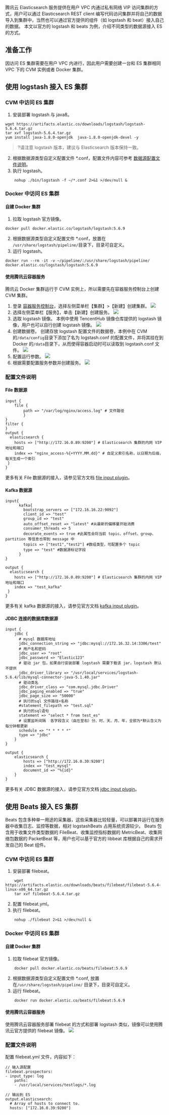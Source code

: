 腾讯云 Elasticsearch 服务提供在用户 VPC 内通过私有网络 VIP 访问集群的方式，用户可以通过 Elasticsearch REST client 编写代码访问集群并将自己的数据导入到集群中，当然也可以通过官方提供的组件（如 logstash 和 beat）接入自己的数据。
本文以官方的 logstash 和 beats 为例，介绍不同类型的数据源接入 ES 的方式。

## 准备工作
因访问 ES 集群需要在用户 VPC 内进行，因此用户需要创建一台和 ES 集群相同 VPC 下的 CVM 实例或者 Docker 集群。

## 使用 logstash 接入 ES 集群
### CVM 中访问 ES 集群
1. 安装部署 logstash 与 java8。
```
wget https://artifacts.elastic.co/downloads/logstash/logstash-5.6.4.tar.gz
tar xvf logstash-5.6.4.tar.gz
yum install java-1.8.0-openjdk  java-1.8.0-openjdk-devel -y
```
>?请注意 logstash 版本，建议与 Elasticsearch 版本保持一致。
2. 根据数据源类型自定义配置文件 \*.conf，配置文件内容可参考 [数据源配置文件说明](https://cloud.tencent.com/document/product/845/17343#.E9.85.8D.E7.BD.AE.E6.96.87.E4.BB.B6.E8.AF.B4.E6.98.8E)。
3. 执行 logstash。
```
	nohup ./bin/logstash -f ~/*.conf 2>&1 >/dev/null &
```

### Docker 中访问 ES 集群
#### 自建 Docker 集群
1. 拉取 logstash 官方镜像。
```
docker pull docker.elastic.co/logstash/logstash:5.6.9
```
2. 根据数据源类型自定义配置文件 \*.conf，放置在 `/usr/share/logstash/pipeline/`目录下，目录可自定义。
3. 运行 logstash。
```
docker run --rm -it -v ~/pipeline/:/usr/share/logstash/pipeline/ docker.elastic.co/logstash/logstash:5.6.9
```

#### 使用腾讯云容器服务
腾讯云 Docker 集群运行于 CVM 实例上，所以需要先在容器服务控制台上创建 CVM 集群。
1. 登录 [容器服务控制台](https://console.cloud.tencent.com/tke)，选择左侧菜单栏【集群】>【新建】创建集群。
![](https://main.qcloudimg.com/raw/2f0dd2ead85ab10769f22964e340a15a.png)
2. 选择左侧菜单栏【服务】，单击【新建】创建服务。
![](https://main.qcloudimg.com/raw/9c5921eda76e87d032bfa1da4638c2e8.png)
3. 选取 logstash 镜像。
本例中使用 TencentHub 镜像仓库提供的 logstash 镜像，用户也可以自行创建 logstash 镜像。
![](https://main.qcloudimg.com/raw/a111cd590027c187a31df5017130c151.png)
4. 创建数据卷。
创建存放 logstash 配置文件的数据卷，本例中在 CVM 的`/data/config`目录下添加了名为 logstash.conf 的配置文件，并将其挂在到 Docker 的`/data`目录下，从而使得容器启动时可以读取到 logstash.conf 文件。
![](https://main.qcloudimg.com/raw/7cb824807d91755eba9359ec5a801deb.png)
5. 配置运行参数。
![](https://main.qcloudimg.com/raw/a14e92141c2be31c8aad0f243a00642c.png)
6. 根据需要配置服务参数并创建服务。
![](https://main.qcloudimg.com/raw/eb55d7e14f020775db4e756d440fab74.png)

### 配置文件说明
#### File 数据源

```
input {
    file {
        path => "/var/log/nginx/access.log" # 文件路径
        }
}
filter {
}
output {
  elasticsearch {
    hosts => ["http://172.16.0.89:9200"] # Elasticsearch 集群的内网 VIP 地址和端口
    index => "nginx_access-%{+YYYY.MM.dd}" # 自定义索引名称，以日期为后缀，每天生成一个索引
 }
}
```
更多有关 File 数据源的接入，请参见官方文档 [file input plugin](https://www.elastic.co/guide/en/logstash/5.6/plugins-inputs-file.html)。


#### Kafka 数据源

```
input{
      kafka{
        bootstrap_servers => ["172.16.16.22:9092"]
        client_id => "test"
        group_id => "test"
        auto_offset_reset => "latest" #从最新的偏移量开始消费
        consumer_threads => 5
        decorate_events => true #此属性会将当前 topic、offset、group、partition 等信息也带到 message 中
        topics => ["test1","test2"] #数组类型，可配置多个 topic
        type => "test" #数据源标记字段
      }
}

output {
  elasticsearch {
    hosts => ["http://172.16.0.89:9200"] # Elasticsearch 集群的内网 VIP 地址和端口
    index => "test_kafka"
 }
}
```
更多有关 kafka 数据源的接入，请参见官方文档 [kafka input plugin](https://www.elastic.co/guide/en/logstash/5.6/plugins-inputs-kafka.html)。

#### JDBC 连接的数据库数据源

```
input {
    jdbc {
      # mysql 数据库地址
      jdbc_connection_string => "jdbc:mysql://172.16.32.14:3306/test"
      # 用户名和密码
      jdbc_user => "root"
      jdbc_password => "Elastic123"
      # 驱动 jar 包，如果自行安装部署 logstash 需要下载该 jar，logstash 默认不提供
      jdbc_driver_library => "/usr/local/services/logstash-5.6.4/lib/mysql-connector-java-5.1.40.jar"
      # 驱动类名
      jdbc_driver_class => "com.mysql.jdbc.Driver"
      jdbc_paging_enabled => "true"
      jdbc_page_size => "50000"
      # 执行的sql 文件路径+名称
      #statement_filepath => "test.sql"
      # 执行的sql语句
      statement => "select * from test_es"
      # 设置监听间隔  各字段含义（由左至右）分、时、天、月、年，全部为*默认含义为每分钟都更新
      schedule => "* * * * *"
      type => "jdbc"
    }
}

output {
    elasticsearch {
        hosts => ["http://172.16.0.30:9200"]
        index => "test_mysql"
        document_id => "%{id}"
    }
}
```
更多有关 JDBC 数据源的接入，请参见官方文档 [jdbc input plugin](https://www.elastic.co/guide/en/logstash/5.6/plugins-inputs-jdbc.html)。


## 使用 Beats 接入 ES 集群
Beats 包含多种单一用途的采集器，这些采集器比较轻量，可以部署并运行在服务器中收集日志、监控等数据，相对 logstashBeats 占用系统资源较少。
Beats 包含用于收集文件类型数据的 FileBeat、收集监控指标数据的 MetricBeat、收集网络包数据的 PacketBeat 等，用户也可以基于官方的 libbeat 库根据自己的需求开发自己的 Beat 组件。

### CVM 中访问 ES 集群
1. 安装部署 filebeat。
```
	wget https://artifacts.elastic.co/downloads/beats/filebeat/filebeat-5.6.4-linux-x86_64.tar.gz
	tar xvf filebeat-5.6.4.tar.gz
```
2. 配置 filebeat.yml。
3. 执行 filebeat。
```
	nohup ./filebeat 2>&1 >/dev/null &
```

###  Docker 中访问 ES 集群
#### 自建 Docker 集群
1. 拉取 filebeat 官方镜像。
```
	docker pull docker.elastic.co/beats/filebeat:5.6.9
```
2. 根据数据源类型自定义配置文件 \*.conf, 放置在`/usr/share/logstash/pipeline/` 目录下，目录可自定义。
3. 运行 filebeat。
```
	docker run docker.elastic.co/beats/filebeat:5.6.9
```

#### 使用腾讯云容器服务
使用腾讯云容器服务部署 filebeat 的方式和部署 logstash 类似，镜像可以使用腾讯云官方提供的 filebeat 镜像。
![](https://main.qcloudimg.com/raw/cc76222b50c83257c4e4bc85fc89f45e.png)
### 配置文件说明
配置 filebeat.yml 文件，内容如下：

```
// 输入源配置
filebeat.prospectors:
- input_type: log
    paths:
    - /usr/local/services/testlogs/*.log

// 输出到 ES
output.elasticsearch:
  # Array of hosts to connect to.
  hosts: ["172.16.0.39:9200"]
```
